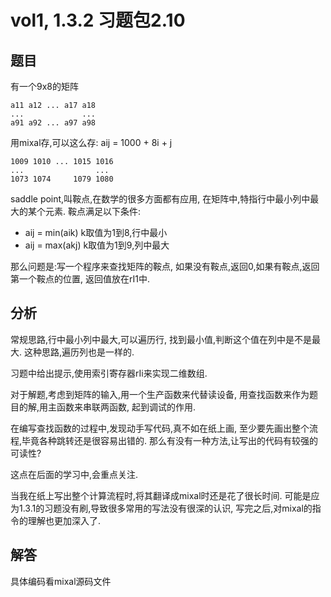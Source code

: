 # vol1, 1.3.2 习题包2.10

## 题目

有一个9x8的矩阵

    a11 a12 ... a17 a18
    ...             ...
    a91 a92 ... a97 a98

用mixal存,可以这么存: aij = 1000 + 8i + j

    1009 1010 ... 1015 1016
    ...                ...
    1073 1074     1079 1080

saddle point,叫鞍点,在数学的很多方面都有应用,
在矩阵中,特指行中最小列中最大的某个元素.
鞍点满足以下条件:

- aij = min(aik) k取值为1到8,行中最小
- aij = max(akj) k取值为1到9,列中最大

那么问题是:写一个程序来查找矩阵的鞍点,
如果没有鞍点,返回0,如果有鞍点,返回第一个鞍点的位置,
返回值放在rI1中.

## 分析

常规思路,行中最小列中最大,可以遍历行,
找到最小值,判断这个值在列中是不是最大.
这种思路,遍历列也是一样的.

习题中给出提示,使用索引寄存器rIi来实现二维数组.

对于解题,考虑到矩阵的输入,用一个生产函数来代替读设备,
用查找函数来作为题目的解,用主函数来串联两函数,
起到调试的作用.

在编写查找函数的过程中,发现动手写代码,真不如在纸上画,
至少要先画出整个流程,毕竟各种跳转还是很容易出错的.
那么有没有一种方法,让写出的代码有较强的可读性?

这点在后面的学习中,会重点关注.

当我在纸上写出整个计算流程时,将其翻译成mixal时还是花了很长时间.
可能是应为1.3.1的习题没有刷,导致很多常用的写法没有很深的认识,
写完之后,对mixal的指令的理解也更加深入了.

## 解答

具体编码看mixal源码文件
